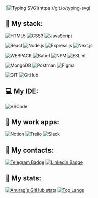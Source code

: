 [![Typing SVG](https://readme-typing-svg.herokuapp.com?multiline=true&width=500&height=60&lines=+Hello+everyone%2C+my+name+is+Arseniy.;I+am+front-end+developer!)](https://git.io/typing-svg)

<h2>🚀 My stack:</h2>

![HTML5](https://img.shields.io/badge/-HTML5-000?&logo=HTML5)
![CSS3](https://img.shields.io/badge/-CSS3-000?&logo=CSS3)
![JavaScript](https://img.shields.io/badge/-JavaScript-000?&logo=JavaScript)

![React](https://img.shields.io/badge/-React.js-000?&logo=React)
![Node.js](https://img.shields.io/badge/-Node.js-000?&logo=node.js)
![Express.js](https://img.shields.io/badge/-Express.js-000?logo=express)
![Next.js](https://img.shields.io/badge/-Next.js-000?logo=next.js)

![WEBPACK](https://img.shields.io/badge/-WEBPACK-000?&logo=webpack)
![Babel](https://img.shields.io/badge/-Babel-000?&logo=babel)
![NPM](https://img.shields.io/badge/-NPM-000?&logo=npm)
![ESLint](https://img.shields.io/badge/-ESLint-000?&logo=ESLint)

![MongoDB](https://img.shields.io/badge/-MongoDB-000?&logo=mongodb)
![Postman](https://img.shields.io/badge/-Postman-000?&logo=postman)
![Figma](https://img.shields.io/badge/-Figma-000?&logo=figma)

![GIT](https://img.shields.io/badge/-GIT-000?&logo=GIT)
![GitHub](https://img.shields.io/badge/-Github-000?&logo=github)

<h2>💻 My IDE:</h2>

![VSCode](https://img.shields.io/badge/-VSCode-000?&logo=visualstudiocode)

<h2>🗿 My work apps:</h2>

![Notion](https://img.shields.io/badge/-Notion-000?&logo=notion)
![Trello](https://img.shields.io/badge/-Trello-000?&logo=trello)
![Slack](https://img.shields.io/badge/-Slack-000?&logo=Slack)
<h2>🔵 My contacts:</h2>

[![Telegram Badge](https://img.shields.io/badge/-Foxkiss-2CA5E0?style=for-the-badge&logo=telegram&logoColor=white&link=https://t.me/foxkiss1337)](https://t.me/foxkiss1337)
[![Linkedin Badge](	https://img.shields.io/badge/-Arseniy_Polyakov-0077B5?style=for-the-badge&logo=linkedin&logoColor=whitee&link=hhttps://https://www.linkedin.com/in/foxkiss98//)](https://www.linkedin.com/in/foxkiss98)

<h2>🌠 My stats:</h2>

[![Anurag's GitHub stats](https://github-readme-stats.vercel.app/api?username=FoxyKiss&show_icons=true&theme=tokyonight)](https://github.com/anuraghazra/github-readme-stats)
[![Top Langs](https://github-readme-stats.vercel.app/api/top-langs/?username=FoxyKiss&layout=compact&theme=tokyonight)](https://github.com/anuraghazra/github-readme-stats)
